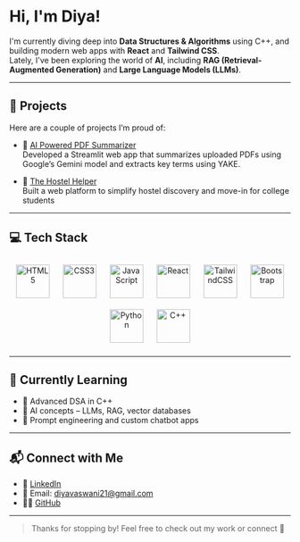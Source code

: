 # Hi, I'm Diya!

I'm currently diving deep into **Data Structures & Algorithms** using C++, and building modern web apps with **React** and **Tailwind CSS**.  
Lately, I've been exploring the world of **AI**, including **RAG (Retrieval-Augmented Generation)** and **Large Language Models (LLMs)**.

---

## 🚀 Projects

Here are a couple of projects I’m proud of:

- 🔗 [AI Powered PDF Summarizer](https://github.com/diyavcodes/PDF-Summarizer-)  
  Developed a Streamlit web app that summarizes uploaded PDFs using Google’s Gemini model and extracts key terms using YAKE.

- 🔗 [The Hostel Helper](https://github.com/diyavcodes/thehostelhelper-website)  
  Built a web platform to simplify hostel discovery and move-in for college students

---

## 💻 Tech Stack

<div align="center">
  <img src="https://cdn.jsdelivr.net/npm/simple-icons@v9/icons/html5.svg" alt="HTML5" width="60" height="60" style="margin:10px"/>
  <img src="https://cdn.jsdelivr.net/npm/simple-icons@v9/icons/css3.svg" alt="CSS3" width="60" height="60" style="margin:10px"/>
  <img src="https://cdn.jsdelivr.net/npm/simple-icons@v9/icons/javascript.svg" alt="JavaScript" width="60" height="60" style="margin:10px"/>
  <img src="https://cdn.jsdelivr.net/npm/simple-icons@v9/icons/react.svg" alt="React" width="60" height="60" style="margin:10px"/>
  <img src="https://cdn.jsdelivr.net/npm/simple-icons@v9/icons/tailwindcss.svg" alt="TailwindCSS" width="60" height="60" style="margin:10px"/>
  <img src="https://cdn.jsdelivr.net/npm/simple-icons@v9/icons/bootstrap.svg" alt="Bootstrap" width="60" height="60" style="margin:10px"/>
  <img src="https://cdn.jsdelivr.net/npm/simple-icons@v9/icons/python.svg" alt="Python" width="60" height="60" style="margin:10px"/>
  <img src="https://cdn.jsdelivr.net/npm/simple-icons@v9/icons/cplusplus.svg" alt="C++" width="60" height="60" style="margin:10px"/>
</div>

---

## 🧠 Currently Learning

- 🧮 Advanced DSA in C++
- 🤖 AI concepts – LLMs, RAG, vector databases
- 🧠 Prompt engineering and custom chatbot apps

---

## 📬 Connect with Me

- 💼 [LinkedIn](https://linkedin.com/in/diya-vaswani)  
- 📧 Email: diyavaswani21@gmail.com
- 🧑‍💻 [GitHub](https://github.com/diyavcodes)

---

> Thanks for stopping by! Feel free to check out my work or connect 🚀


<!--
**diyavcodes/diyavcodes** is a ✨ _special_ ✨ repository because its `README.md` (this file) appears on your GitHub profile.

Here are some ideas to get you started:

- 🔭 I’m currently working on ...
- 🌱 I’m currently learning ...
- 👯 I’m looking to collaborate on ...
- 🤔 I’m looking for help with ...
- 💬 Ask me about ...
- 📫 How to reach me: ...
- 😄 Pronouns: ...
- ⚡ Fun fact: ...
-->
